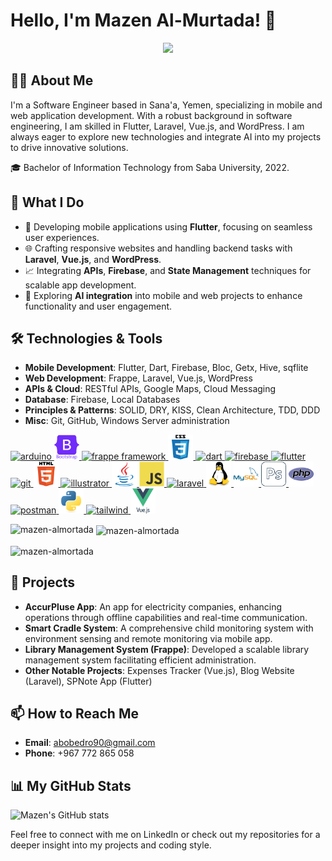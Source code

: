 
# Hello, I'm Mazen Al-Murtada! 👋

<p align="center">
  <img src="https://media4.giphy.com/media/qgQUggAC3Pfv687qPC/giphy.gif?cid=6c09b952a5csar5mw9vuxjr88vzl9qssnnmhabqk7zu7b1mq&ep=v1_gifs_search&rid=giphy.gif&ct=g" width="50%" height="auto"/>
</p>

## 🧑‍💻 About Me
I'm a Software Engineer based in Sana'a, Yemen, specializing in mobile and web application development. With a robust background in software engineering, I am skilled in Flutter, Laravel, Vue.js, and WordPress. I am always eager to explore new technologies and integrate AI into my projects to drive innovative solutions.

🎓 Bachelor of Information Technology from Saba University, 2022.

## 🌟 What I Do
- 🔭 Developing mobile applications using **Flutter**, focusing on seamless user experiences.
- 🌐 Crafting responsive websites and handling backend tasks with **Laravel**, **Vue.js**, and **WordPress**.
- 📈 Integrating **APIs**, **Firebase**, and **State Management** techniques for scalable app development.
- 🤖 Exploring **AI integration** into mobile and web projects to enhance functionality and user engagement.

## 🛠 Technologies & Tools
- **Mobile Development**: Flutter, Dart, Firebase, Bloc, Getx, Hive, sqflite
- **Web Development**: Frappe, Laravel, Vue.js, WordPress
- **APIs & Cloud**: RESTful APIs, Google Maps, Cloud Messaging
- **Database**: Firebase, Local Databases
- **Principles & Patterns**: SOLID, DRY, KISS, Clean Architecture, TDD, DDD
- **Misc**: Git, GitHub, Windows Server administration
<p align="left"> <a href="https://www.arduino.cc/" target="_blank" rel="noreferrer"> <img src="https://cdn.worldvectorlogo.com/logos/arduino-1.svg" alt="arduino" width="40" height="40"/> </a> <a href="https://getbootstrap.com" target="_blank" rel="noreferrer"> <img src="https://raw.githubusercontent.com/devicons/devicon/master/icons/bootstrap/bootstrap-plain-wordmark.svg" alt="bootstrap" width="40" height="40"/> </a> <a href="https://offeescript.org" target="_blank" rel="noreferrer"> <img src="https://cdn-images-1.medium.com/max/1200/1*Uu4UJj45p0AF1eU1QO_xZw.png" alt="frappe framework" width="40" height="40"/> </a> <a href="https://www.w3schools.com/css/" target="_blank" rel="noreferrer"> <img src="https://raw.githubusercontent.com/devicons/devicon/master/icons/css3/css3-original-wordmark.svg" alt="css3" width="40" height="40"/> </a> <a href="https://dart.dev" target="_blank" rel="noreferrer"> <img src="https://www.vectorlogo.zone/logos/dartlang/dartlang-icon.svg" alt="dart" width="40" height="40"/> </a> <a href="https://firebase.google.com/" target="_blank" rel="noreferrer"> <img src="https://www.vectorlogo.zone/logos/firebase/firebase-icon.svg" alt="firebase" width="40" height="40"/> </a> <a href="https://flutter.dev" target="_blank" rel="noreferrer"> <img src="https://www.vectorlogo.zone/logos/flutterio/flutterio-icon.svg" alt="flutter" width="40" height="40"/> </a> <a href="https://git-scm.com/" target="_blank" rel="noreferrer"> <img src="https://www.vectorlogo.zone/logos/git-scm/git-scm-icon.svg" alt="git" width="40" height="40"/> </a> <a href="https://www.w3.org/html/" target="_blank" rel="noreferrer"> <img src="https://raw.githubusercontent.com/devicons/devicon/master/icons/html5/html5-original-wordmark.svg" alt="html5" width="40" height="40"/> </a> <a href="https://www.adobe.com/in/products/illustrator.html" target="_blank" rel="noreferrer"> <img src="https://www.vectorlogo.zone/logos/adobe_illustrator/adobe_illustrator-icon.svg" alt="illustrator" width="40" height="40"/> </a> <a href="https://www.java.com" target="_blank" rel="noreferrer"> <img src="https://raw.githubusercontent.com/devicons/devicon/master/icons/java/java-original.svg" alt="java" width="40" height="40"/> </a> <a href="https://developer.mozilla.org/en-US/docs/Web/JavaScript" target="_blank" rel="noreferrer"> <img src="https://raw.githubusercontent.com/devicons/devicon/master/icons/javascript/javascript-original.svg" alt="javascript" width="40" height="40"/> </a> <a href="https://laravel.com/" target="_blank" rel="noreferrer"> <img src="https://cdn.worldvectorlogo.com/logos/laravel-2.svg" alt="laravel" width="40" height="40"/> </a> <a href="https://www.linux.org/" target="_blank" rel="noreferrer"> <img src="https://raw.githubusercontent.com/devicons/devicon/master/icons/linux/linux-original.svg" alt="linux" width="40" height="40"/> </a> <a href="https://www.mysql.com/" target="_blank" rel="noreferrer"> <img src="https://raw.githubusercontent.com/devicons/devicon/master/icons/mysql/mysql-original-wordmark.svg" alt="mysql" width="40" height="40"/> </a>  <a href="https://www.photoshop.com/en" target="_blank" rel="noreferrer"> <img src="https://raw.githubusercontent.com/devicons/devicon/master/icons/photoshop/photoshop-line.svg" alt="photoshop" width="40" height="40"/> </a> <a href="https://www.php.net" target="_blank" rel="noreferrer"> <img src="https://raw.githubusercontent.com/devicons/devicon/master/icons/php/php-original.svg" alt="php" width="40" height="40"/> </a>  <a href="https://postman.com" target="_blank" rel="noreferrer"> <img src="https://www.vectorlogo.zone/logos/getpostman/getpostman-icon.svg" alt="postman" width="40" height="40"/> </a> <a href="https://www.python.org" target="_blank" rel="noreferrer"> <img src="https://raw.githubusercontent.com/devicons/devicon/master/icons/python/python-original.svg" alt="python" width="40" height="40"/> </a> <a href="https://tailwindcss.com/" target="_blank" rel="noreferrer"> <img src="https://www.vectorlogo.zone/logos/tailwindcss/tailwindcss-icon.svg" alt="tailwind" width="40" height="40"/> </a> <a href="https://vuejs.org/" target="_blank" rel="noreferrer"> <img src="https://raw.githubusercontent.com/devicons/devicon/master/icons/vuejs/vuejs-original-wordmark.svg" alt="vuejs" width="40" height="40"/> </a> </p>

<p><img align="left" src="https://github-readme-stats.vercel.app/api/top-langs?username=mazen-almortada&show_icons=true&locale=en&layout=compact" alt="mazen-almortada" /></p>

<p>&nbsp;<img align="center" src="https://github-readme-stats.vercel.app/api?username=mazen-almortada&show_icons=true&locale=en" alt="mazen-almortada" /></p>

<p><img align="center" src="https://github-readme-streak-stats.herokuapp.com/?user=mazen-almortada&" alt="mazen-almortada" /></p>

## 🚀 Projects
- **AccurPluse App**: An app for electricity companies, enhancing operations through offline capabilities and real-time communication.
- **Smart Cradle System**: A comprehensive child monitoring system with environment sensing and remote monitoring via mobile app.
- **Library Management System (Frappe)**: Developed a scalable library management system facilitating efficient administration.
- **Other Notable Projects**: Expenses Tracker (Vue.js), Blog Website (Laravel), SPNote App (Flutter)

## 📫 How to Reach Me
- **Email**: [abobedro90@gmail.com](mailto:abobedro90@gmail.com)
- **Phone**: +967 772 865 058

## 📊 My GitHub Stats
![Mazen's GitHub stats](https://github-readme-stats.vercel.app/api?username=Mazen-Almortada&show_icons=true&theme=radical)

Feel free to connect with me on LinkedIn or check out my repositories for a deeper insight into my projects and coding style.

